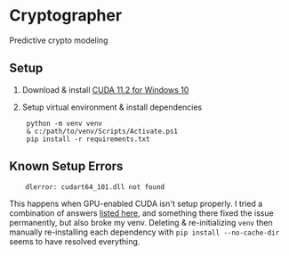 # Cryptographer
 Predictive crypto modeling

## Setup

1. Download & install [CUDA 11.2 for Windows 10](https://developer.download.nvidia.com/compute/cuda/11.2.0/local_installers/cuda_11.2.0_460.89_win10.exe)

2. Setup virtual environment & install dependencies
        
        python -m venv venv
        & c:/path/to/venv/Scripts/Activate.ps1
        pip install -r requirements.txt

## Known Setup Errors

        dlerror: cudart64_101.dll not found

This happens when GPU-enabled CUDA isn't setup properly. I tried a combination of answers [listed here](https://stackoverflow.com/questions/59823283/could-not-load-dynamic-library-cudart64-101-dll-on-tensorflow-cpu-only-install), and something there fixed the issue permanently, but also broke my venv. Deleting & re-initializing `venv` then manually re-installing each dependency with `pip install --no-cache-dir` seems to have resolved everything.